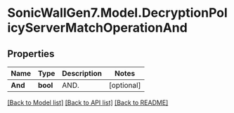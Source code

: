 # SonicWallGen7.Model.DecryptionPolicyServerMatchOperationAnd

## Properties

Name | Type | Description | Notes
------------ | ------------- | ------------- | -------------
**And** | **bool** | AND. | [optional] 

[[Back to Model list]](../README.md#documentation-for-models) [[Back to API list]](../README.md#documentation-for-api-endpoints) [[Back to README]](../README.md)

